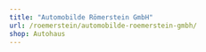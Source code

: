 ```yaml
---
title: "Automobilde Römerstein GmbH"
url: /roemerstein/automobilde-roemerstein-gmbh/
shop: Autohaus
---
```

